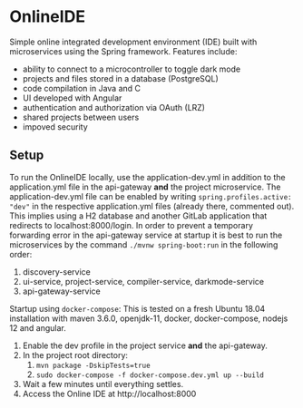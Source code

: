 # OnlineIDE

Simple online integrated development environment (IDE) built with microservices using the Spring framework. Features include:
- ability to connect to a microcontroller to toggle dark mode
- projects and files stored in a database (PostgreSQL)
- code compilation in Java and C
- UI developed with Angular
- authentication and authorization via OAuth (LRZ)
- shared projects between users
- impoved security

## Setup

To run the OnlineIDE locally, use the application-dev.yml in addition to the application.yml file in the api-gateway **and** the project microservice. The application-dev.yml file can be enabled by writing `spring.profiles.active: "dev"` in the respective application.yml files (already there, commented out).  This implies using a H2 database and another GitLab application that redirects to localhost:8000/login. In order to prevent a temporary forwarding error in the api-gateway service at startup it is best to run the microservices by the command `./mvnw spring-boot:run` in the following order:
1. discovery-service
2. ui-service, project-service, compiler-service, darkmode-service
3. api-gateway-service

Startup using `docker-compose`:
This is tested on a fresh Ubuntu 18.04 installation with maven 3.6.0, openjdk-11, docker, docker-compose, nodejs 12 and angular.
1. Enable the dev profile in the project service **and** the api-gateway.
2. In the project root directory:
	1. `mvn package -DskipTests=true`
	2. `sudo docker-compose -f docker-compose.dev.yml up --build`
3. Wait a few minutes until everything settles.
4. Access the Online IDE at http://localhost:8000

